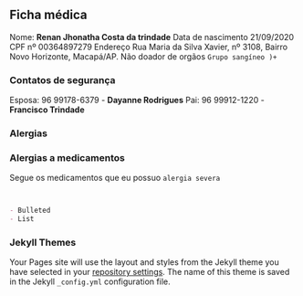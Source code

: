 ## Ficha médica

Nome: **Renan Jhonatha Costa da trindade**
Data de nascimento 21/09/2020
CPF nº 00364897279
Endereço Rua Maria da Silva Xavier, nº 3108, Bairro Novo Horizonte, Macapá/AP.
Não doador de orgãos
`Grupo sangíneo )+`

### Contatos de segurança

Esposa: 96 99178-6379 - **Dayanne Rodrigues**
Pai: 96 99912-1220 - **Francisco Trindade**

### Alergias


### Alergias a medicamentos

Segue os medicamentos que eu possuo `alergia severa`
```markdown


- Bulleted
- List


```



### Jekyll Themes

Your Pages site will use the layout and styles from the Jekyll theme you have selected in your [repository settings](https://github.com/renankabal/renankabal.github.io/settings). The name of this theme is saved in the Jekyll `_config.yml` configuration file.

